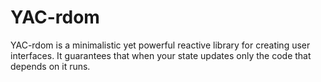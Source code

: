 # YAC-rdom

YAC-rdom is a minimalistic yet powerful reactive library for creating user interfaces. It guarantees that when your state updates only the code that depends on it runs.
